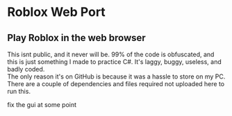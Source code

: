 # Roblox Web Port
## Play Roblox in the web browser
This isnt public, and it never will be. 99% of the code is obfuscated, and this is just something I made to practice C#. It's laggy, buggy, useless, and badly coded.
<br>
The only reason it's on GitHub is because it was a hassle to store on my PC. There are a couple of dependencies and files required not uploaded here to run this.
<br>


fix the gui at some point
